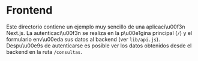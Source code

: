 # Frontend

Este directorio contiene un ejemplo muy sencillo de una aplicaci\u00f3n Next.js. La autenticaci\u00f3n se realiza en la p\u00e1gina principal (`/`) y el formulario env\u00eda sus datos al backend (ver `lib/api.js`). Despu\u00e9s de autenticarse es posible ver los datos obtenidos desde el backend en la ruta `/consultas`.
